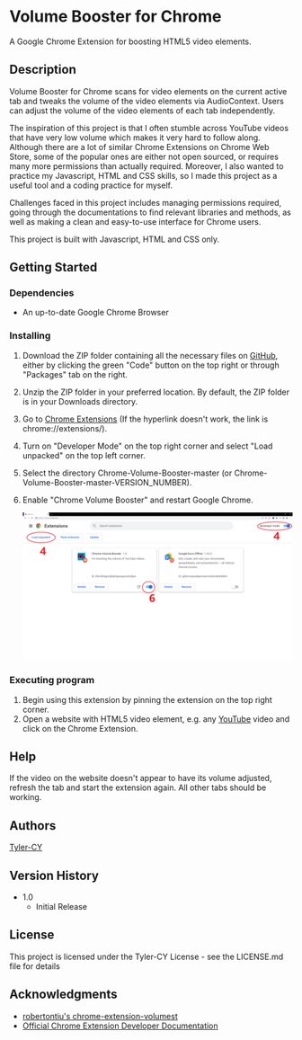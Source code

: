 # Volume Booster for Chrome

A Google Chrome Extension for boosting HTML5 video elements.

## Description

Volume Booster for Chrome scans for video elements on the current active tab and tweaks the volume of the
video elements via AudioContext. Users can adjust the volume of the video elements of each tab independently.

The inspiration of this project is that I often stumble across YouTube videos that have very low volume which makes it very hard to follow along.
Although there are a lot of similar Chrome Extensions on Chrome Web Store, some of the popular ones are either not open sourced, or requires many more permissions 
than actually required. Moreover, I also wanted to practice my Javascript, HTML and CSS skills, so I made this project as a useful tool and a coding practice for myself.

Challenges faced in this project includes managing permissions required, going through the documentations to find relevant libraries and methods, as well as making a clean and easy-to-use interface for Chrome users.

This project is built with Javascript, HTML and CSS only. 

## Getting Started

### Dependencies

* An up-to-date Google Chrome Browser

### Installing

1. Download the ZIP folder containing all the necessary files on [GitHub](https://github.com/Tyler-CY/Chrome-Volume-Booster), either by clicking the green "Code" button on the top right or through "Packages" tab on the right.
2. Unzip the ZIP folder in your preferred location. By default, the ZIP folder is in your Downloads directory.
3. Go to [Chrome Extensions](chrome://extensions/) (If the hyperlink doesn't work, the link is chrome://extensions/).
4. Turn on "Developer Mode" on the top right corner and select "Load unpacked" on the top left corner.
5. Select the directory Chrome-Volume-Booster-master (or Chrome-Volume-Booster-master-VERSION_NUMBER).
6. Enable "Chrome Volume Booster" and restart Google Chrome.

   ![screenshot showing steps 4 to 6](setup_screenshot.png)

### Executing program

1. Begin using this extension by pinning the extension on the top right corner.
2. Open a website with HTML5 video element, e.g. any [YouTube](https://www.youtube.com) video and click on the Chrome Extension.

## Help

If the video on the website doesn't appear to have its volume adjusted, refresh the tab and start the extension again. All other tabs should be working.
## Authors

[Tyler-CY](https://github.com/Tyler-CY)

## Version History

* 1.0
    * Initial Release

## 

## License

This project is licensed under the Tyler-CY License - see the LICENSE.md file for details

## Acknowledgments

* [robertontiu's chrome-extension-volumest](https://github.com/robertontiu/chrome-extension-volumest)
* [Official Chrome Extension Developer Documentation](https://developer.chrome.com/docs/extensions/mv3/)
